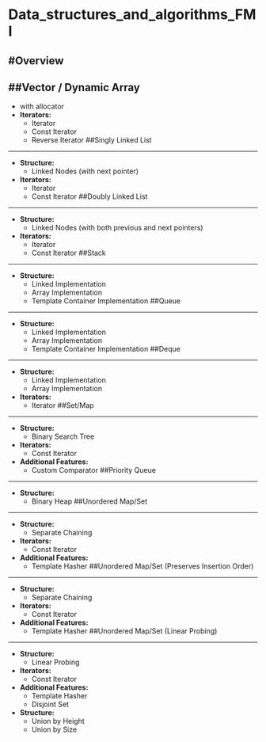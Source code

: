 # Data_structures_and_algorithms_FMI

#Overview
---
##Vector / Dynamic Array
---
  - with allocator
  - **Iterators:**
    - Iterator
    - Const Iterator
    - Reverse Iterator
##Singly Linked List
---
  - **Structure:**
    - Linked Nodes (with next pointer)
  - **Iterators:**
    - Iterator
    - Const Iterator
##Doubly Linked List
---
  - **Structure:**
    - Linked Nodes (with both previous and next pointers)
  - **Iterators:**
    - Iterator
    - Const Iterator
##Stack
---
  - **Structure:**
    - Linked Implementation
    - Array Implementation
    - Template Container Implementation
##Queue
---
  - **Structure:**
    - Linked Implementation
    - Array Implementation
    - Template Container Implementation
##Deque
---
  - **Structure:**
    - Linked Implementation
    - Array Implementation
  - **Iterators:**
    - Iterator
##Set/Map
---
  - **Structure:**
    - Binary Search Tree
  - **Iterators:**
    - Const Iterator
  - **Additional Features:**
    - Custom Comparator
##Priority Queue
---
  - **Structure:**
    - Binary Heap
##Unordered Map/Set
---
  - **Structure:**
    - Separate Chaining
  - **Iterators:**
    - Const Iterator
  - **Additional Features:**
    - Template Hasher
##Unordered Map/Set (Preserves Insertion Order)
---
  - **Structure:**
    - Separate Chaining
  - **Iterators:**
    - Const Iterator
  - **Additional Features:**
    - Template Hasher
##Unordered Map/Set (Linear Probing)
---
  - **Structure:**
    - Linear Probing
  - **Iterators:**
    - Const Iterator
  - **Additional Features:**
    - Template Hasher
    - Disjoint Set
  - **Structure:**
    - Union by Height
    - Union by Size
